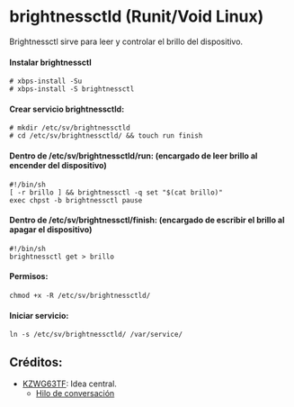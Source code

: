 # brightnessctld (Runit/Void Linux)
Brightnessctl sirve para leer y controlar el brillo del dispositivo.

#### Instalar brightnessctl
```
# xbps-install -Su
# xbps-install -S brightnessctl
```
#### Crear servicio brightnessctld:
```
# mkdir /etc/sv/brightnessctld
# cd /etc/sv/brightnessctld/ && touch run finish
```
#### Dentro de /etc/sv/brightnessctld/run: (encargado de leer brillo al encender del dispositivo)
```
#!/bin/sh
[ -r brillo ] && brightnessctl -q set "$(cat brillo)"
exec chpst -b brightnessctl pause
```
#### Dentro de /etc/sv/brightnessctl/finish: (encargado de escribir el brillo al apagar el dispositivo)
```
#!/bin/sh
brightnessctl get > brillo
```
#### Permisos:
```
chmod +x -R /etc/sv/brightnessctld/
```
#### Iniciar servicio:
```
ln -s /etc/sv/brightnessctld/ /var/service/
```
## Créditos:
- [KZWG63TF](https://www.reddit.com/user/KZWG63TF/): Idea central.
  - [Hilo de conversación](https://www.reddit.com/r/voidlinux/comments/hl29e1/how_to_reduce_brightness_on_boot/)

